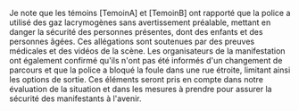 Je note que les témoins [TemoinA] et [TemoinB] ont rapporté que la police a utilisé des gaz lacrymogènes sans avertissement préalable, mettant en danger la sécurité des personnes présentes, dont des enfants et des personnes âgées. Ces allégations sont soutenues par des preuves médicales et des vidéos de la scène. Les organisateurs de la manifestation ont également confirmé qu'ils n'ont pas été informés d'un changement de parcours et que la police a bloqué la foule dans une rue étroite, limitant ainsi les options de sortie. Ces éléments seront pris en compte dans notre évaluation de la situation et dans les mesures à prendre pour assurer la sécurité des manifestants à l'avenir.